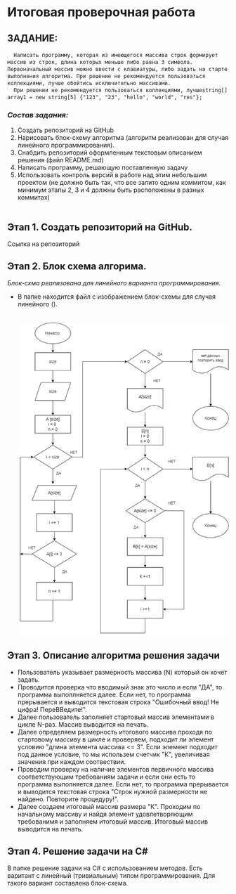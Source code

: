 # Итоговая проверочная работа

## __ЗАДАНИЕ:__
      Написать программу, которая из имеющегося массива строк формирует массив из строк, длина которых меньше либо равна 3 символа. Первоначальный массив можно ввести с клавиатуры, либо задать на старте выполнения алгоритма. При решение не рекомендуется пользоваться коллекциями, лучше обойтись исключительно массивами.
      При решении не рекомендуется пользоваться коллекциями, лучшеstring[] array1 = new string[5] {"123", "23", "hello", "world", "res"};

### _Состав задания:_
1. Создать репозиторий на GitHub
2. Нарисовать блок-схему алгоритма (алгоритм реализован для случая линейного программирования).
3. Снабдить репозиторий оформленным текстовым описанием решения (файл README.md)
4. Написать программу, решающую поставленную задачу
5. Использовать контроль версий в работе над этим небольшим проектом (не должно быть так, что все залито одним коммитом, как минимум этапы 2, 3 и 4 должны быть расположены в разных коммитах)<br><br>

## __Этап 1.__ Создать репозиторий на GitHub.
Ссылка на репозиторий 

## __Этап 2.__ Блок схема алгорима.
_Блок-схма реализована для линейного варианта программирования._<br>
- В папке находится файл с изображением блок-схемы для случая линейного ().<br><br><br>
![Это алгоритм варианта линейного программирования](alg.jpg)

## __Этап 3.__ Описание алгоритма решения задачи
- Пользователь указывает размерность массива (N) который он хочет задать.
- Проводится проверка что вводимый знак это число и если "ДА", то программа выполлняется далее. Если нет, то программа прерывается и выводится текстовая строка "Ошибочный ввод! Не цифра! ПереВВедите!".
- Далее пользователь заполняет стартовый массив элементами в цикле N-раз. Массив выводится на печать.<br>
- Далее определяем размерность итогового массива проходя по стартовому массиву в цикле и проверяем, подходит ли элемент условию "длина элемента массива <= 3". Если элемент подходит под данное условие, то мы использем счетчик "К", увеличивая значения при каждом соотвествии. <br>
- Проводим проверку на наличие элементов первичного массива соответствующим требованиям задачи и если они есть то программа выполняется далее. Если нет, то программа прерывается и выводится текстовая строка "Строк нужной размерности не найдено. Повторите процедуру!". <br>
- Далее создаем итоговый массив размера "К". Проходим по начальному массиву и найдя элемент удовлетворяющим требованимя и заполняем итоговый массив.
Итоговый массив выводится на печать.

## __Этап 4.__ Решение задачи на C#
В папке решение задачи на C# с использованием методов. 
Есть варитант с линейный (тривиальным) типом программирования. Для такого вариант составлена блок-схема.<br>

